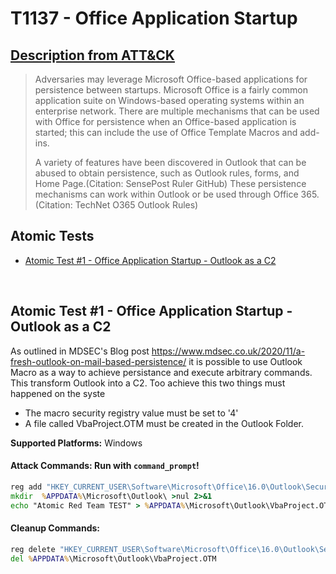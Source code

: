 # T1137 - Office Application Startup
## [Description from ATT&CK](https://attack.mitre.org/techniques/T1137)
<blockquote>Adversaries may leverage Microsoft Office-based applications for persistence between startups. Microsoft Office is a fairly common application suite on Windows-based operating systems within an enterprise network. There are multiple mechanisms that can be used with Office for persistence when an Office-based application is started; this can include the use of Office Template Macros and add-ins.

A variety of features have been discovered in Outlook that can be abused to obtain persistence, such as Outlook rules, forms, and Home Page.(Citation: SensePost Ruler GitHub) These persistence mechanisms can work within Outlook or be used through Office 365.(Citation: TechNet O365 Outlook Rules)</blockquote>

## Atomic Tests

- [Atomic Test #1 - Office Application Startup - Outlook as a C2](#atomic-test-1---office-application-startup---outlook-as-a-c2)


<br/>

## Atomic Test #1 - Office Application Startup - Outlook as a C2
As outlined in MDSEC's Blog post https://www.mdsec.co.uk/2020/11/a-fresh-outlook-on-mail-based-persistence/ 
it is possible to use Outlook Macro as a way to achieve persistance and execute arbitrary commands. This transform Outlook into a C2.
Too achieve this two things must happened on the syste
- The macro security registry value must be set to '4'
- A file called VbaProject.OTM must be created in the Outlook Folder.

**Supported Platforms:** Windows





#### Attack Commands: Run with `command_prompt`! 


```cmd
reg add "HKEY_CURRENT_USER\Software\Microsoft\Office\16.0\Outlook\Security\Level" /t REG_DWORD /d 1 /f
mkdir  %APPDATA%\Microsoft\Outlook\ >nul 2>&1
echo "Atomic Red Team TEST" > %APPDATA%\Microsoft\Outlook\VbaProject.OTM
```

#### Cleanup Commands:
```cmd
reg delete "HKEY_CURRENT_USER\Software\Microsoft\Office\16.0\Outlook\Security" /f
del %APPDATA%\Microsoft\Outlook\VbaProject.OTM
```





<br/>
